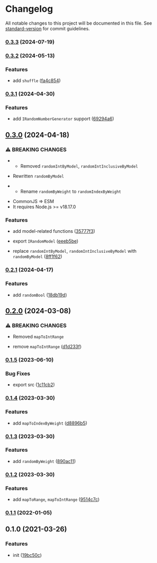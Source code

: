 # Changelog

All notable changes to this project will be documented in this file. See [standard-version](https://github.com/conventional-changelog/standard-version) for commit guidelines.

### [0.3.3](https://github.com/BlackGlory/extra-rand/compare/v0.3.2...v0.3.3) (2024-07-19)

### [0.3.2](https://github.com/BlackGlory/extra-rand/compare/v0.3.1...v0.3.2) (2024-05-13)


### Features

* add `shuffle` ([fa4c854](https://github.com/BlackGlory/extra-rand/commit/fa4c854f3417607e8be2ff466b4f4507324e2f83))

### [0.3.1](https://github.com/BlackGlory/extra-rand/compare/v0.3.0...v0.3.1) (2024-04-30)


### Features

* add `IRandomNumberGenerator` support ([69294a6](https://github.com/BlackGlory/extra-rand/commit/69294a6407a83c079c91a524307d11e241e64db4))

## [0.3.0](https://github.com/BlackGlory/extra-rand/compare/v0.2.1...v0.3.0) (2024-04-18)


### ⚠ BREAKING CHANGES

* - Removed `randomIntByModel`, `randomIntInclusiveByModel`
- Rewritten `randomByModel`
* - Rename `randomByWeight` to `randomIndexByWeight`
- CommonJS => ESM
- It requires Node.js >= v18.17.0

### Features

* add model-related functions ([35777f3](https://github.com/BlackGlory/extra-rand/commit/35777f3864b293f64917e9ba7b7d467caee4f38b))
* export `IRandomModel` ([eeeb5be](https://github.com/BlackGlory/extra-rand/commit/eeeb5be5f80caac975bf06259144a5642773bbc3))


* replace `randomIntByModel`, `randomIntInclusiveByModel` with `randomByModel` ([8ff1f62](https://github.com/BlackGlory/extra-rand/commit/8ff1f62eaf9055b37a6379146847e5bd9bd0360e))

### [0.2.1](https://github.com/BlackGlory/extra-rand/compare/v0.2.0...v0.2.1) (2024-04-17)


### Features

* add `randomBool` ([18db19d](https://github.com/BlackGlory/extra-rand/commit/18db19d7a9b93073fd8b16c4872faaec918baf88))

## [0.2.0](https://github.com/BlackGlory/extra-rand/compare/v0.1.5...v0.2.0) (2024-03-08)


### ⚠ BREAKING CHANGES

* Removed `mapToIntRange`

* remove `mapToIntRange` ([d1d233f](https://github.com/BlackGlory/extra-rand/commit/d1d233f85527bfaa86186ca0a01d1e518f158d8a))

### [0.1.5](https://github.com/BlackGlory/extra-rand/compare/v0.1.4...v0.1.5) (2023-06-10)


### Bug Fixes

* export src ([1c11cb2](https://github.com/BlackGlory/extra-rand/commit/1c11cb21b8dabd2899ef385401307ff62fe0a8ff))

### [0.1.4](https://github.com/BlackGlory/extra-rand/compare/v0.1.3...v0.1.4) (2023-03-30)


### Features

* add `mapToIndexByWeight` ([d8896b5](https://github.com/BlackGlory/extra-rand/commit/d8896b5672ed1241d864bbb33d88fab1c9d74372))

### [0.1.3](https://github.com/BlackGlory/extra-rand/compare/v0.1.2...v0.1.3) (2023-03-30)


### Features

* add `randomByWeight` ([890ac11](https://github.com/BlackGlory/extra-rand/commit/890ac110d1191ca58a61ab036da65a0683791a6f))

### [0.1.2](https://github.com/BlackGlory/extra-rand/compare/v0.1.1...v0.1.2) (2023-03-30)


### Features

* add `mapToRange`, `mapToIntRange` ([9514c7c](https://github.com/BlackGlory/extra-rand/commit/9514c7c03ff26fb13c44c10e138f23ea56e09124))

### [0.1.1](https://github.com/BlackGlory/extra-rand/compare/v0.1.0...v0.1.1) (2022-01-05)

## 0.1.0 (2021-03-26)


### Features

* init ([19bc50c](https://github.com/BlackGlory/extra-rand/commit/19bc50ca88b649eef6738e858048e40418a6fb84))
